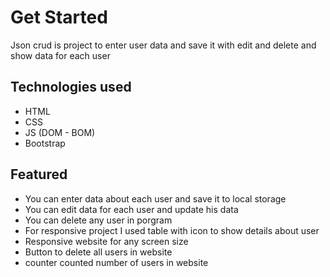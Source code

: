 # Get Started
Json crud is project to enter user data and save it with edit and delete and show data for each user

## Technologies used 
- HTML
- CSS
- JS (DOM - BOM)
- Bootstrap

## Featured
- You can enter data about each user and save it to local storage
- You can edit data for each user and update his data
- You can delete any user in porgram
- For responsive project I used table with icon to show details about user
- Responsive website for any screen size
- Button to delete all users in website
- counter counted number of users in website
